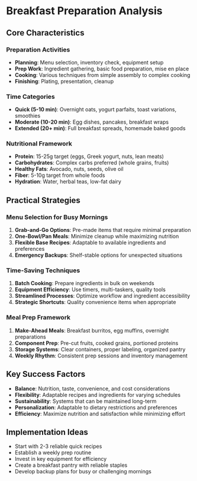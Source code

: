 # Breakfast Preparation Analysis

## Core Characteristics

### Preparation Activities
- **Planning**: Menu selection, inventory check, equipment setup
- **Prep Work**: Ingredient gathering, basic food preparation, mise en place
- **Cooking**: Various techniques from simple assembly to complex cooking
- **Finishing**: Plating, presentation, cleanup

### Time Categories
- **Quick (5-10 min)**: Overnight oats, yogurt parfaits, toast variations, smoothies
- **Moderate (10-20 min)**: Egg dishes, pancakes, breakfast wraps
- **Extended (20+ min)**: Full breakfast spreads, homemade baked goods

### Nutritional Framework
- **Protein**: 15-25g target (eggs, Greek yogurt, nuts, lean meats)
- **Carbohydrates**: Complex carbs preferred (whole grains, fruits)
- **Healthy Fats**: Avocado, nuts, seeds, olive oil
- **Fiber**: 5-10g target from whole foods
- **Hydration**: Water, herbal teas, low-fat dairy

## Practical Strategies

### Menu Selection for Busy Mornings
1. **Grab-and-Go Options**: Pre-made items that require minimal preparation
2. **One-Bowl/Pan Meals**: Minimize cleanup while maximizing nutrition
3. **Flexible Base Recipes**: Adaptable to available ingredients and preferences
4. **Emergency Backups**: Shelf-stable options for unexpected situations

### Time-Saving Techniques
1. **Batch Cooking**: Prepare ingredients in bulk on weekends
2. **Equipment Efficiency**: Use timers, multi-taskers, quality tools
3. **Streamlined Processes**: Optimize workflow and ingredient accessibility
4. **Strategic Shortcuts**: Quality convenience items when appropriate

### Meal Prep Framework
1. **Make-Ahead Meals**: Breakfast burritos, egg muffins, overnight preparations
2. **Component Prep**: Pre-cut fruits, cooked grains, portioned proteins
3. **Storage Systems**: Clear containers, proper labeling, organized pantry
4. **Weekly Rhythm**: Consistent prep sessions and inventory management

## Key Success Factors
- **Balance**: Nutrition, taste, convenience, and cost considerations
- **Flexibility**: Adaptable recipes and ingredients for varying schedules
- **Sustainability**: Systems that can be maintained long-term
- **Personalization**: Adaptable to dietary restrictions and preferences
- **Efficiency**: Maximize nutrition and satisfaction while minimizing effort

## Implementation Ideas
- Start with 2-3 reliable quick recipes
- Establish a weekly prep routine
- Invest in key equipment for efficiency
- Create a breakfast pantry with reliable staples
- Develop backup plans for busy or challenging mornings